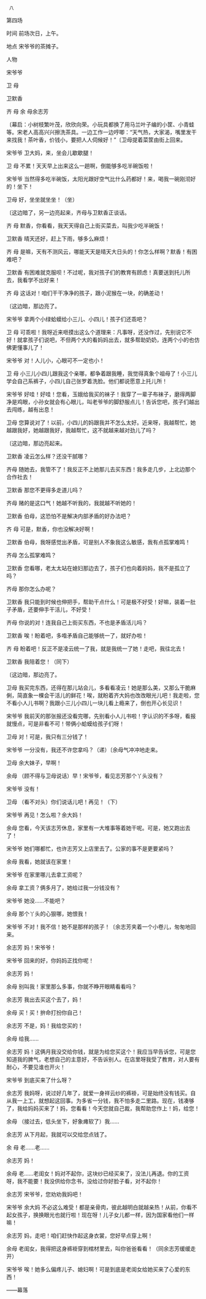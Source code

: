      八 

   第四场

   时间 前场次日，上午。 

   地点 宋爷爷的茶摊子。 

   人物  

   宋爷爷  

   卫 母  

   卫默香  

   齐 母 余 母余志芳 

   〔幕启：小树枝繁叶茂，欣欣向荣。小玩具都换了用马兰叶子编的小筐、小青蛙等。宋老人高高兴兴擦洗茶具。一边工作一边哼唧：“天气热，大家渴，嘴里发干来找我！茶叶香，价钱小，要把人人伺候好！”〔卫母提着菜筐由街上回来。 

   宋爷爷 卫大妈，来，坐会儿歇歇腿！ 

   卫 母 不累！天天早上出来这么一趟啊，倒能够多吃半碗饭啦！ 

   宋爷爷 当然得多吃半碗饭，太阳光跟好空气比什么药都好！来，喝我一碗刚沏好的！坐下！ 

   卫母 好，坐坐就坐坐！（坐） 

   〔这边暗了，另一边亮起来，齐母与卫默香正谈话。 

   齐 母 默香，你看看，我天天得自己上街买菜去，叫我少吃半碗饭！ 

   卫默香 晴天还好，赶上下雨，够多么麻烦！ 

   齐 母 是嘛，天有不测风云，哪能天天是晴天大日头的！你怎么样啊？默香！有困难吧？ 

   卫默香 有困难就克服呗！不过呢，我对孩子们的教育有顾虑！真要送到托儿所去，我看学不出好来！ 

   齐 母 这话对！咱们干干净净的孩子，跟小泥猴在一块，的确差动！ 

   〔这边暗，那边亮了。 

   宋爷爷 拿两个小绿蛤蟆给小三儿、小四儿！孩子们还乖吧？ 

   卫 母 可乖啦！我呀近来咂摸出这么个道理来：凡事呀，还没作过，先别说它不好！就拿孩子们说吧，不但两个大的看妈妈出去，就多帮助奶奶，连两个小的也仿佛更懂事儿了！ 

   宋爷爷 对！人儿小，心眼可不一定也小！ 

   卫 母 小三儿小四儿跟我这个亲哪，都争着跟我睡，我觉得真象个祖母了！小三儿学会自己系裤子，小四儿自己张罗着洗脸。他们都说愿意上托儿所！ 

   宋爷爷 好哇！好哇！您看，玉娥给我买的袜子！我穿了一辈子布袜子，磨得两脚净是鸡眼，小孙女就会有心眼儿，叫老爷爷的脚舒服点儿！告诉您吧，孩子们越出去闯练，越有出息！ 

   卫母 您算说对了！以前，小四儿的妈跟我并不怎么太好。近来呀，我越帮忙，她越跟我好，她越跟我好，我越帮忙，这不就越来越对劲儿了吗？ 

   〔这边暗，那边亮起来。 

   卫默香 凌云怎么样？还没干腻哪？ 

   齐母 随她去，我管不了！我反正不上她那儿去买东西！我多走几步，上北边那个合作社去！ 

   卫默香 那您不更得多走道儿吗？ 

   齐母 赌的是这口气！她越不听我的，我就越不听她的！ 

   卫默香 伯母，这恐怕不是解决内部矛盾的好办法吧？ 

   齐 母 可是，默香，你也没解决好啊！ 

   卫默香 伯母，我呀感觉出矛盾，可是别人不象我这么敏感，我有点孤掌难鸣！ 

   齐母 怎么孤掌难鸣？ 

   卫默香 您看哪，老太太站在媳妇那边去了，孩子们也向着妈妈，我不是孤立了吗？ 

   齐母 那你怎么办呢？ 

   卫默香 我只能到时候也伸把手，帮助干点什么！可是极不好受！好嘛，装着一肚子矛盾，还要伸手干活儿，不好受！ 

   齐母 你说的对！连我自己上街买东西，不也是矛盾活儿吗？ 

   卫默香 唉！盼着吧，多喒矛盾自己能够统一了，就好办啦！ 

   齐 母 盼着吧！反正不是凌云统一了我，就是我统一了她！走吧，我往北去！ 

   卫默香 我陪着您！（同下） 

   〔这边暗，那边亮了。 

   卫母 我买完东西，还得在那儿站会儿，多看看凌云！她是那么美，又那么干脆麻俐，简直象一棵会干活儿的鲜花！唉，就盼着齐大妈也改改眼光儿吧！我走啦，您不看小人儿书啊？我跟小三儿小四儿一块儿看上瘾来了，倒也开心长见识！ 

   宋爷爷 我前天的那张报还没看完哪，先别看小人儿书啦！字认识的不多呀，看报就慢点，可是非看不可！带俩小蛤蟆给孩子们呀！ 

   卫母 对！可是，我只有三分钱了！ 

   宋爷爷 一分没有，我还不许您拿吗？（递）〔余母气冲冲地走来。 

   卫母 余大妹子，早啊！ 

   余母 （顾不得与卫母说话）早！宋爷爷，看见志芳那个丫头没有？ 

   宋爷爷 没有！ 

   卫母 （看不对头）你们说话儿吧！再见！（下） 

   宋爷爷 再见！怎么啦？余大妈！ 

   余母 您看，今天该志芳休息，家里有一大堆事等着她干呢。可是，她又跑出去了！ 

   宋爷爷 她们哪都忙，也许志芳又上店里去了。公家的事不是更要紧吗？ 

   余母 我看，她就该在家里！ 

   宋爷爷 在家里哪儿去拿工资呢？ 

   余母 拿工资？俩多月了，她给过我一分钱没有？ 

   宋爷爷 她没……不能吧？ 

   余母 那个丫头的心狠哪，她恨我！ 

   宋爷爷 不对！我不信！她不是那样的孩子！〔余志芳夹着一个小卷儿，匆匆地回来。 

   余志芳 妈！宋爷爷！ 

   宋爷爷 回来的好，你妈妈正找你呢！ 

   余志芳 妈！ 

   余母 别叫我！家里那么多事，你就不睁开眼睛看看吗？ 

   余志芳 我出去买这个去了，妈！ 

   余母 买！买！拚命打扮你自己！ 

   余志芳 不是，妈！我给您买的！ 

   余母 给我…… 

   余志芳 妈！这俩月我没交给你钱，就是为给您买这个！我应当早告诉您，可是您知道我的脾气，老想自己的主意好，不告诉别人。在店里呀我受了教育，对人要有耐心，不要见谁也开火！ 

   宋爷爷 到底买来了什么呀？ 

   余志芳 我妈呀，说过好几年了，就爱一身祥云纱的裤褂，可是始终没有钱买。自从我一上工，就想起这回事。为多省一分钱，我不怕多走二里路。现在，钱凑够了，我给妈妈买来了！妈，您看看！今天您就自己裁，我帮助您作上！妈，给您！ 

   余母 （接过去，低头坐下，好象瘫软了）我…… 

   余志芳 从下月起，我就可以交给您点钱了。 

   余 母 老……老…… 

   余志芳 妈！ 

   余母 老……老闺女！妈对不起你，这块纱已经买来了，没法儿再退。你的工资呀，我不能要！我没供给你念书，没给过你好脸子看，对不起你！ 

   余志芳 宋爷爷，您劝劝我妈吧！ 

   宋爷爷 余大妈 不必这么难受！都是亲骨肉，彼此越明白就越亲热！从前，你看不起女孩子，换换眼光也就行啦！现在呀！儿子女儿都一样，因为国家看他们一样嘛！ 

   余志芳 妈，走吧！咱们赶快作起这身衣裳，您好早点穿上啊！ 

   余母 老闺女，我得把这身裤褂穿到棺材里去，叫你爸爸看看！（同余志芳缓缓走开） 

   宋爷爷 唉！她多么偏疼儿子、媳妇啊！可是到底是老闺女给她买来了心爱的东西！ 

   ——幕落 

